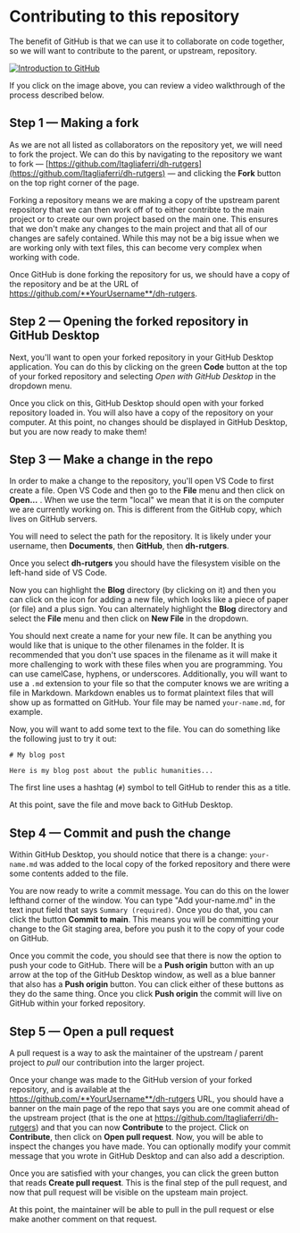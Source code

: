 # Contributing to this repository

The benefit of GitHub is that we can use it to collaborate on code together, so we will want to contribute to the parent, or upstream, repository. 

[![Introduction to GitHub](https://img.youtube.com/vi/0lEtVpdYbQ4/0.jpg)](https://youtu.be/0lEtVpdYbQ4 "Introduction to GitHub")

If you click on the image above, you can review a video walkthrough of the process described below. 

## Step 1 — Making a fork

As we are not all listed as collaborators on the repository yet, we will need to fork the project. We can do this by navigating to the repository we want to fork — [https://github.com/ltagliaferri/dh-rutgers](https://github.com/ltagliaferri/dh-rutgers) — and clicking the **Fork** button on the top right corner of the page.

Forking a repository means we are making a copy of the upstream parent repository that we can then work off of to either contribte to the main project or to create our own project based on the main one. This ensures that we don't make any changes to the main project and that all of our changes are safely contained. While this may not be a big issue when we are working only with text files, this can become very complex when working with code. 

Once GitHub is done forking the repository for us, we should have a copy of the repository and be at the URL of https://github.com/**YourUsername**/dh-rutgers.

## Step 2 — Opening the forked repository in GitHub Desktop

Next, you'll want to open your forked repository in your GitHub Desktop application. You can do this by clicking on the green **Code** button at the top of your forked repository and selecting _Open with GitHub Desktop_ in the dropdown menu.

Once you click on this, GitHub Desktop should open with your forked repository loaded in. You will also have a copy of the repository on your computer. At this point, no changes should be displayed in GitHub Desktop, but you are now ready to make them!

## Step 3 — Make a change in the repo

In order to make a change to the repository, you'll open VS Code to first create a file. Open VS Code and then go to the **File** menu and then click on **Open...** . When we use the term "local" we mean that it is on the computer we are currently working on. This is different from the GitHub copy, which lives on GitHub servers.

You will need to select the path for the repository. It is likely under your username, then **Documents**, then **GitHub**, then **dh-rutgers**. 

Once you select **dh-rutgers** you should have the filesystem visible on the left-hand side of VS Code.

Now you can highlight the **Blog** directory (by clicking on it) and then you can click on the icon for adding a new file, which looks like a piece of paper (or file) and a plus sign. You can alternately highlight the **Blog** directory and select the **File** menu and then click on **New File** in the dropdown.

You should next create a name for your new file. It can be anything you would like that is unique to the other filenames in the folder. It is recommended that you don't use spaces in the filename as it will make it more challenging to work with these files when you are programming. You can use camelCase, hyphens, or underscores. Additionally, you will want to use a `.md` extension to your file so that the computer knows we are writing a file in Markdown. Markdown enables us to format plaintext files that will show up as formatted on GitHub. Your file may be named `your-name.md`, for example. 

Now, you will want to add some text to the file. You can do something like the following just to try it out:

```
# My blog post

Here is my blog post about the public humanities...
```

The first line uses a hashtag (`#`) symbol to tell GitHub to render this as a title.

At this point, save the file and move back to GitHub Desktop.

## Step 4 — Commit and push the change

Within GitHub Desktop, you should notice that there is a change: `your-name.md` was added to the local copy of the forked repository and there were some contents added to the file.

You are now ready to write a commit message. You can do this on the lower lefthand corner of the window. You can type "Add your-name.md" in the text input field that says `Summary (required)`. Once you do that, you can click the button **Commit to main**. This means you will be committing your change to the Git staging area, before you push it to the copy of your code on GitHub. 

Once you commit the code, you should see that there is now the option to push your code to GitHub. There will be a **Push origin** button with an up arrow at the top of the GitHub Desktop window, as well as a blue banner that also has a **Push origin** button. You can click either of these buttons as they do the same thing. Once you click **Push origin** the commit will live on GitHub within your forked repository. 

## Step 5 — Open a pull request

A pull request is a way to ask the maintainer of the upstream / parent project to _pull_ our contribution into the larger project. 

Once your change was made to the GitHub version of your forked repository, and is available at the https://github.com/**YourUsername**/dh-rutgers URL, you should have a banner on the main page of the repo that says you are one commit ahead of the upstream project (that is the one at https://github.com/ltagliaferri/dh-rutgers) and that you can now **Contribute** to the project. Click on **Contribute**, then click on **Open pull request**. Now, you will be able to inspect the changes you have made. You can optionally modify your commit message that you wrote in GitHub Desktop and can also add a description. 

Once you are satisfied with your changes, you can click the green button that reads **Create pull request**. This is the final step of the pull request, and now that pull request will be visible on the upsteam main project.

At this point, the maintainer will be able to pull in the pull request or else make another comment on that request. 